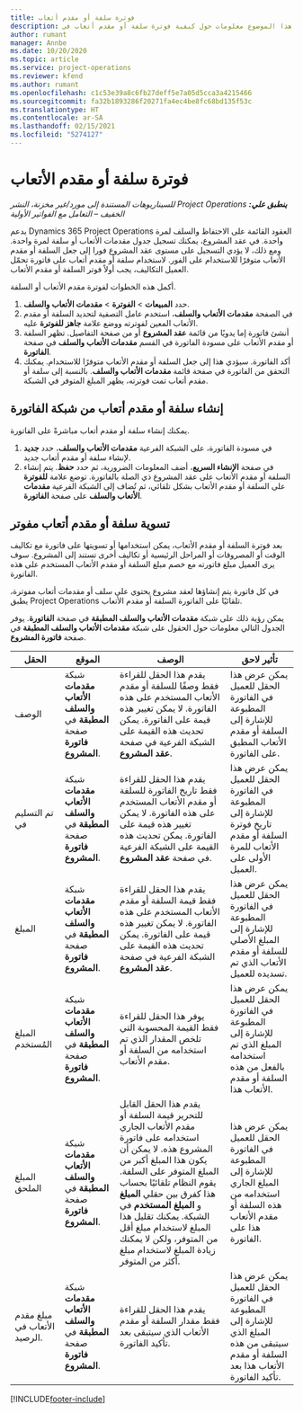 ```yaml
---
title: فوترة سلفة أو مقدم أتعاب
description: يقدم هذا الموضوع معلومات حول كيفية فوترة سلفة أو مقدم أتعاب في Project Operations.
author: rumant
manager: Annbe
ms.date: 10/20/2020
ms.topic: article
ms.service: project-operations
ms.reviewer: kfend
ms.author: rumant
ms.openlocfilehash: c1c53e39a8c6fb27deff5e7a05d5cca3a4215466
ms.sourcegitcommit: fa32b1893286f20271fa4ec4be8fc68bd135f53c
ms.translationtype: HT
ms.contentlocale: ar-SA
ms.lasthandoff: 02/15/2021
ms.locfileid: "5274127"
---
```

# <a name="invoice-a-retainer-or-an-advance"></a>فوترة سلفة أو مقدم الأتعاب

_**ينطبق علي:** ‏‫Project Operations للسيناريوهات المستندة إلى مورد/غير مخزنة‬، ‏‫النشر الخفيف – التعامل مع الفواتير الأولية‬_

يدعم Dynamics 365 Project Operations العقود القائمة على الاحتفاظ والسلف لمرة واحدة. في عقد المشروع، يمكنك تسجيل جدول مقدمات الأتعاب أو سلفة لمرة واحدة. ومع ذلك، لا يؤدي التسجيل على مستوى عقد المشروع فورا إلى جعل السلفة أو مقدم الأتعاب متوفرًا للاستخدام على الفور. لاستخدام سلفة أو مقدم أتعاب على فاتورة تحمّل العميل التكاليف، يجب أولاً فوتر السلفة أو مقدم الأتعاب.

أكمل هذه الخطوات لفوترة مقدم الأتعاب أو السلفة.

1. حدد **المبيعات** > **الفوترة** > **مقدمات الأتعاب والسلف**. 
2. في الصفحة **مقدمات الأتعاب والسلف**، استخدم عامل التصفية لتحديد السلفة أو مقدم الأتعاب المعين لفوترته ووضع علامة **جاهز للفوترة** عليه.
3. أنشئ فاتورة إما يدويًا من قائمة **عقد المشروع** أو من صفحة التفاصيل. تظهر السلفة أو مقدم الأتعاب على مسودة الفاتورة في القسم **مقدمات الأتعاب والسلف** في صفحة **الفاتورة**.
4. أكد الفاتورة. سيؤدي هذا إلى جعل السلفة أو مقدم الأتعاب متوفرًا للاستخدام. يمكنك التحقق من الفاتورة في صفحة قائمة **مقدمات الأتعاب والسلف**. بالنسبة إلى سلفة أو مقدم أتعاب تمت فوترته، يظهر المبلغ المتوفر في الشبكة.

## <a name="create-a-retainer-or-advance-from-the-invoice-grid"></a>إنشاء سلفة أو مقدم أتعاب من شبكة الفاتورة

يمكنك إنشاء سلفة أو مقدم أتعاب مباشرةً على الفاتورة.

1. في مسودة الفاتورة، على الشبكة الفرعية **مقدمات الأتعاب والسلف**، حدد **جديد** لإنشاء سلفة أو مقدم أتعاب جديد. 
2. في صفحة **الإنشاء السريع**، أضف المعلومات الضرورية، ثم حدد **حفظ**. يتم إنشاء السلفة أو مقدم الأتعاب على عقد المشروع ذي الصلة بالفاتورة. توضع علامة **للفوترة‏‎** على السلفة أو مقدم الأتعاب بشكل تلقائي، ثم تُضاف إلى الشبكة الفرعية **مقدمات الأتعاب والسلف** على صفحة **الفاتورة**.

## <a name="reconcile-an-invoiced-retainer-or-advance"></a>تسوية سلفة أو مقدم أتعاب مفوتر

بعد فوترة السلفة أو مقدم الأتعاب، يمكن استخدامها أو تسويتها على فاتورة مع تكاليف الوقت أو المصروفات أو المراحل الرئيسية أو تكاليف أخرى تستند إلى المشروع. سوف يرى العميل مبلغ فاتورته مع خصم مبلغ السلفة أو مقدم الأتعاب المستخدم على هذه الفاتورة.

في كل فاتورة يتم إنشاؤها لعقد مشروع يحتوي على سلف أو مقدمات أتعاب مفوترة، يطبق Project Operations تلقائيًا على الفاتورة السلفة أو مقدم الأتعاب.

يمكن رؤية ذلك على شبكة **مقدمات الأتعاب والسلف المطبقة** في صفحة **الفاتورة**. يوفر الجدول التالي معلومات حول الحقول على شبكة **مقدمات الأتعاب والسلف المطبقة** في صفحة **فاتورة المشروع**.

| الحقل | الموقع | ‏‏الوصف | تأثير لاحق |
| --- | --- | --- | --- |
| ‏‏الوصف | شبكة **مقدمات الأتعاب والسلف المطبقة** في صفحة **فاتورة المشروع**. |يقدم هذا الحقل للقراءة فقط وصفًا للسلفة أو مقدم الأتعاب المستخدم على هذه الفاتورة. لا يمكن تغيير هذه قيمة على الفاتورة. يمكن تحديث هذه القيمة على الشبكة الفرعية في صفحة **عقد المشروع**. | يمكن عرض هذا الحقل للعميل في الفاتورة المطبوعة للإشارة إلى السلفة أو مقدم الأتعاب المطبق على الفاتورة. |
| تم التسليم في | شبكة **مقدمات الأتعاب والسلف المطبقة** في صفحة **فاتورة المشروع**.  | يقدم هذا الحقل للقراءة فقط تاريخ الفاتورة للسلفة أو مقدم الأتعاب المستخدم على هذه الفاتورة. لا يمكن تغيير هذه قيمة على الفاتورة. يمكن تحديث هذه القيمة على الشبكة الفرعية في صفحة **عقد المشروع**. | يمكن عرض هذا الحقل للعميل في الفاتورة المطبوعة للإشارة إلى تاريخ فوترة السلفة أو مقدم الأتعاب للمرة الأولى على العميل. |
| المبلغ | شبكة **مقدمات الأتعاب والسلف المطبقة** في صفحة **فاتورة المشروع**.  | يقدم هذا الحقل للقراءة فقط قيمة السلفة أو مقدم الأتعاب المستخدم على هذه الفاتورة. لا يمكن تغيير هذه قيمة على الفاتورة. يمكن تحديث هذه القيمة على الشبكة الفرعية في صفحة **عقد المشروع**. | يمكن عرض هذا الحقل للعميل في الفاتورة المطبوعة للإشارة إلى المبلغ الأصلي للسلفة أو مقدم الأتعاب الذي تم تسديده للعميل. |
| ‏‫المبلغ المُستخدم | شبكة **مقدمات الأتعاب والسلف المطبقة** في صفحة **فاتورة المشروع**.  | يوفر هذا الحقل للقراءة فقط القيمة المحسوبة التي تلخص المقدار الذي تم استخدامه من السلفة أو مقدم الأتعاب. | يمكن عرض هذا الحقل للعميل في الفاتورة المطبوعة للإشارة إلى المبلغ الذي تم استخدامه بالفعل من هذه السلفة أو مقدم الأتعاب هذا. |
| المبلغ الملحق | شبكة **مقدمات الأتعاب والسلف المطبقة** في صفحة **فاتورة المشروع**.  | يقدم هذا الحقل القابل للتحرير قيمة السلفة أو مقدم الأتعاب الجاري استخدامه على فاتورة المشروع هذه. لا يمكن أن يكون هذا المبلغ أكبر من المبلغ المتوفر على السلفة. يقوم النظام تلقائيًا بحساب هذا كفرق بين حقلي **المبلغ** و **المبلغ المستخدم** في الشبكة. يمكنك تقليل هذا المبلغ لاستخدام مبلغ أقل من المتوفر، ولكن لا يمكنك زيادة المبلغ لاستخدام مبلغ أكثر من المتوفر. | يمكن عرض هذا الحقل للعميل في الفاتورة المطبوعة للإشارة إلى المبلغ الجاري استخدامه من هذه السلفة أو مقدم الأتعاب هذا على الفاتورة. |
| مبلغ مقدم الأتعاب في الرصيد. | شبكة **مقدمات الأتعاب والسلف المطبقة** في صفحة **فاتورة المشروع**.  | يقدم هذا الحقل للقراءة فقط مقدار السلفة أو مقدم الأتعاب الذي سيتبقى بعد تأكيد الفاتورة. | يمكن عرض هذا الحقل للعميل في الفاتورة المطبوعة للإشارة إلى المبلغ الذي سيتبقى من هذه السلفة أو مقدم الأتعاب هذا بعد تأكيد الفاتورة. |


[!INCLUDE[footer-include](../../includes/footer-banner.md)]
